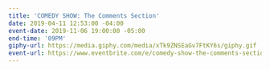 ```yaml
---
title: 'COMEDY SHOW: The Comments Section'
date: 2019-04-11 12:53:00 -04:00
event-date: 2019-11-06 19:00:00 -05:00
end-time: '09PM'
giphy-url: https://media.giphy.com/media/xTk9ZNSEaGv7FtKY6s/giphy.gif
event-url: https://www.eventbrite.com/e/comedy-show-the-comments-section-tickets-78189596187
---
```


